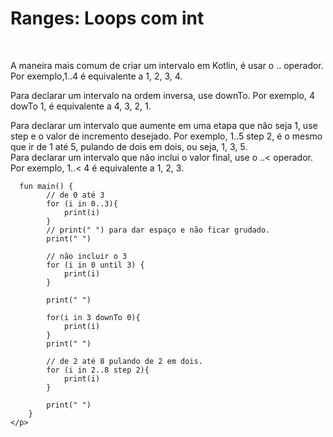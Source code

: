 <!DOCTYPE html>
<html lang="pt-br">
<head>
    <meta charset="UTF-8">
    <meta http-equiv="X-UA-Compatible" content="IE=edge">
    <meta name="viewport" content="width=device-width, initial-scale=1.0">
    <title>Document</title>
</head>
<body>
    <h1>Ranges: Loops com int</h1><br>
    <p>A maneira mais comum de criar um intervalo em Kotlin, é usar o .. operador. Por exemplo,1..4 é equivalente a 1, 2, 3, 4.</p>
  <p>Para declarar um intervalo na ordem inversa, use downTo. Por exemplo, 4 dowTo 1, é equivalente a 4, 3, 2, 1.</p>
  <p>Para declarar um intervalo que aumente em uma  etapa que não seja 1, use step e o valor de incremento desejado. Por exemplo, 1..5 step 2, é o mesmo que ir de 1 até 5, pulando de dois em dois, ou seja, 1, 3, 5.<br>Para declarar um intervalo que não inclui o valor final, use o ..< operador. Por exemplo, 1..< 4 é equivalente a 1, 2, 3. <br></p>
    <p>
        
      fun main() {
            // de 0 até 3
            for (i in 0..3){
                print(i)
            }
            // print(" ") para dar espaço e não ficar grudado.
            print(" ")
            
            // não incluir o 3
            for (i in 0 until 3) {
                print(i)
            }
            
            print(" ")
            
            for(i in 3 downTo 0){
                print(i)
            }
            print(" ")
            
            // de 2 até 8 pulando de 2 em dois.
            for (i in 2..8 step 2){
                print(i)
            }
            
            print(" ")
        }
    </p>
</body>
</html>